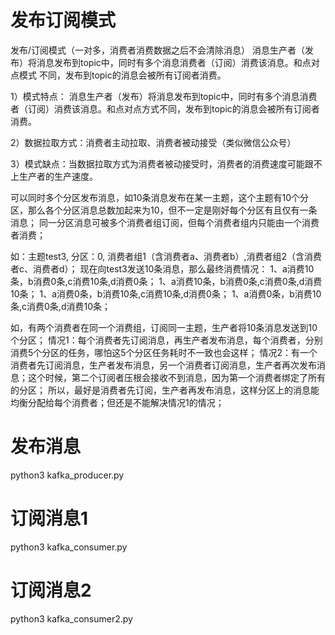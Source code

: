 # 发布订阅模式
发布/订阅模式（一对多，消费者消费数据之后不会清除消息）
消息生产者（发布）将消息发布到topic中，同时有多个消息消费者（订阅）消费该消息。和点对点模式 不同，发布到topic的消息会被所有订阅者消费。

1）模式特点：
消息生产者（发布）将消息发布到topic中，同时有多个消息消费者（订阅）消费该消息。和点对点方式不同，发布到topic的消息会被所有订阅者消费。

2）数据拉取方式：消费者主动拉取、消费者被动接受（类似微信公众号）

3）模式缺点：当数据拉取方式为消费者被动接受时，消费者的消费速度可能跟不上生产者的生产速度。

可以同时多个分区发布消息，如10条消息发布在某一主题，这个主题有10个分区，那么各个分区消息总数加起来为10，但不一定是刚好每个分区有且仅有一条消息；
同一分区消息可被多个消费者组订阅，但每个消费者组内只能由一个消费者消费；

如：主题test3, 分区：0, 消费者组1（含消费者a、消费者b）,消费者组2（含消费者c、消费者d）；
现在向test3发送10条消息，那么最终消费情况：
1、a消费10条，b消费0条,c消费10条,d消费0条；
1、a消费10条，b消费0条,c消费0条,d消费10条；
1、a消费0条，b消费10条,c消费10条,d消费0条；
1、a消费0条，b消费10条,c消费0条,d消费10条；

如，有两个消费者在同一个消费组，订阅同一主题，生产者将10条消息发送到10个分区；
情况1：每个消费者先订阅消息，再生产者发布消息，每个消费者，分别消费5个分区的任务，哪怕这5个分区任务耗时不一致也会这样；
情况2：有一个消费者先订阅消息，生产者发布消息，另一个消费者订阅消息，生产者再次发布消息；这个时候，第二个订阅者压根会接收不到消息，因为第一个消费者绑定了所有的分区；
所以，最好是消费者先订阅，生产者再发布消息，这样分区上的消息能均衡分配给每个消费者；但还是不能解决情况1的情况；

# 发布消息
python3 kafka_producer.py 

# 订阅消息1
python3 kafka_consumer.py  

# 订阅消息2
python3 kafka_consumer2.py  